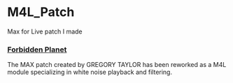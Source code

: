# M4L_Patch

Max for Live patch I made


### [Forbidden Planet](https://github.com/tsugumasa320/M4L_Patch/blob/main/forbidden_planet_M4L.amxd)

The MAX patch created by GREGORY TAYLOR has been reworked as a M4L module specializing in white noise playback and filtering.

